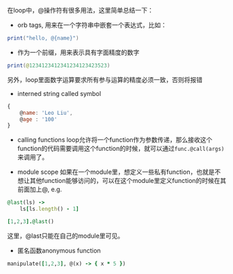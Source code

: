 在loop中，@操作符有很多用法，这里简单总结一下：
* orb tags, 用来在一个字符串中嵌套一个表达式，比如：
``` java
print("hello, @{name}")
```

* 作为一个前缀，用来表示具有字面精度的数字
``` java
print(@1234123412341234123423523)
```
另外，loop里面数字运算要求所有参与运算的精度必须一致，否则将报错

* interned string called symbol
``` javascript
{
    @name: 'Leo Liu',
    @age : '100'
}
```

* calling functions
loop允许将一个function作为参数传递，那么接收这个function的代码需要调用这个function的时候，就可以通过`func.@call(args)`来调用了。

* module scope
如果在一个module里，想定义一些私有function，也就是不想让其他function能够访问的，可以在这个module里定义function的时候在其前面加上@, e.g.

``` ruby
@last(ls) ->
    ls[ls.length() - 1]

[1,2,3].@last()
```
这里，@last只能在自己的module里可见。

* 匿名函数anonymous function
``` ruby
manipulate([1,2,3], @(x) -> { x * 5 })
```

